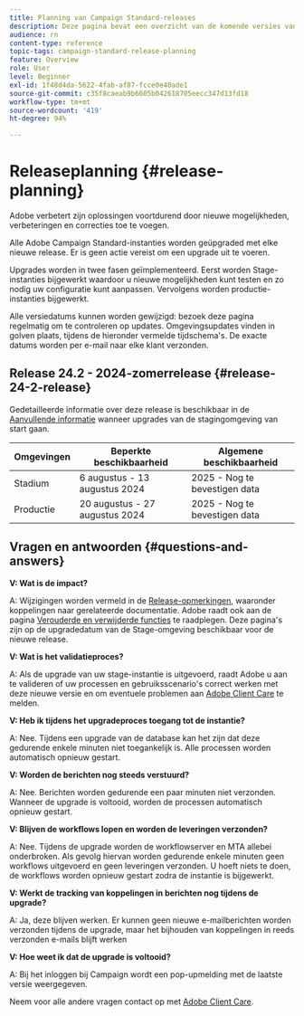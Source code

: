 ```yaml
---
title: Planning van Campaign Standard-releases
description: Deze pagina bevat een overzicht van de komende versies van Adobe Campaign Standard.
audience: rn
content-type: reference
topic-tags: campaign-standard-release-planning
feature: Overview
role: User
level: Beginner
exl-id: 1f48d4da-5622-4fab-af87-fcce0e40ade1
source-git-commit: c35f8caeab9b6605b042618705eecc347d13fd18
workflow-type: tm+mt
source-wordcount: '419'
ht-degree: 94%

---
```


# Releaseplanning {#release-planning}

Adobe verbetert zijn oplossingen voortdurend door nieuwe mogelijkheden, verbeteringen en correcties toe te voegen.

Alle Adobe Campaign Standard-instanties worden geüpgraded met elke nieuwe release. Er is geen actie vereist om een upgrade uit te voeren.

Upgrades worden in twee fasen geïmplementeerd. Eerst worden Stage-instanties bijgewerkt waardoor u nieuwe mogelijkheden kunt testen en zo nodig uw configuratie kunt aanpassen. Vervolgens worden productie-instanties bijgewerkt.

Alle versiedatums kunnen worden gewijzigd: bezoek deze pagina regelmatig om te controleren op updates. Omgevingsupdates vinden in golven plaats, tijdens de hieronder vermelde tijdschema&#39;s. De exacte datums worden per e-mail naar elke klant verzonden.

## Release 24.2 - 2024-zomerrelease {#release-24-2-release}

Gedetailleerde informatie over deze release is beschikbaar in de [Aanvullende informatie](release-notes.md) wanneer upgrades van de stagingomgeving van start gaan.

<table>
 <thead>
  <tr>
   <th> Omgevingen </th>
   <th> Beperkte beschikbaarheid </th>
   <th> Algemene beschikbaarheid </th>
  </tr>
 </thead>
 <tbody>
  <tr>
   <td>Stadium </td>
   <td>6 augustus - 13 augustus 2024 </td>
   <td>2025 - Nog te bevestigen data</td>
  </tr>
  <tr>
   <td>Productie </td>
   <td>20 augustus - 27 augustus 2024 </td>
   <td>2025 - Nog te bevestigen data</td>
  </tr>
 </tbody>
</table>

## Vragen en antwoorden {#questions-and-answers}

**V: Wat is de impact?**

A: Wijzigingen worden vermeld in de [Release-opmerkingen](../../rn/using/release-notes.md), waaronder koppelingen naar gerelateerde documentatie. Adobe raadt ook aan de pagina [Verouderde en verwijderde functies](../../rn/using/deprecated-features.md) te raadplegen. Deze pagina&#39;s zijn op de upgradedatum van de Stage-omgeving beschikbaar voor de nieuwe release.

**V: Wat is het validatieproces?**

A: Als de upgrade van uw stage-instantie is uitgevoerd, raadt Adobe u aan te valideren of uw processen en gebruiksscenario&#39;s correct werken met deze nieuwe versie en om eventuele problemen aan [Adobe Client Care](https://helpx.adobe.com/nl/enterprise/using/support-for-experience-cloud.html) te melden.

**V: Heb ik tijdens het upgradeproces toegang tot de instantie?**

A: Nee. Tijdens een upgrade van de database kan het zijn dat deze gedurende enkele minuten niet toegankelijk is. Alle processen worden automatisch opnieuw gestart.

**V: Worden de berichten nog steeds verstuurd?**

A: Nee. Berichten worden gedurende een paar minuten niet verzonden. Wanneer de upgrade is voltooid, worden de processen automatisch opnieuw gestart.

**V: Blijven de workflows lopen en worden de leveringen verzonden?**

A: Nee. Tijdens de upgrade worden de workflowserver en MTA allebei onderbroken. Als gevolg hiervan worden gedurende enkele minuten geen workflows uitgevoerd en geen leveringen verzonden. U hoeft niets te doen, de workflows worden opnieuw gestart zodra de instantie is bijgewerkt.

**V: Werkt de tracking van koppelingen in berichten nog tijdens de upgrade?**

A: Ja, deze blijven werken. Er kunnen geen nieuwe e-mailberichten worden verzonden tijdens de upgrade, maar het bijhouden van koppelingen in reeds verzonden e-mails blijft werken

**V: Hoe weet ik dat de upgrade is voltooid?**

A: Bij het inloggen bij Campaign wordt een pop-upmelding met de laatste versie weergegeven.

Neem voor alle andere vragen contact op met [Adobe Client Care](https://helpx.adobe.com/nl/enterprise/using/support-for-experience-cloud.html).
